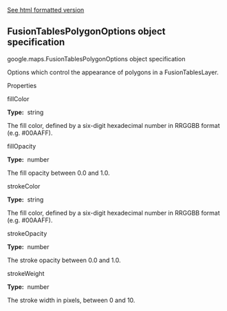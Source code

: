 [See html formatted version](https://huasofoundries.github.io/google-maps-documentation/FusionTablesPolygonOptions.html)


FusionTablesPolygonOptions object specification
-----------------------------------------------

google.maps.FusionTablesPolygonOptions object specification

Options which control the appearance of polygons in a FusionTablesLayer.

Properties

fillColor

**Type:**  string

The fill color, defined by a six-digit hexadecimal number in RRGGBB format (e.g. #00AAFF).

fillOpacity

**Type:**  number

The fill opacity between 0.0 and 1.0.

strokeColor

**Type:**  string

The fill color, defined by a six-digit hexadecimal number in RRGGBB format (e.g. #00AAFF).

strokeOpacity

**Type:**  number

The stroke opacity between 0.0 and 1.0.

strokeWeight

**Type:**  number

The stroke width in pixels, between 0 and 10.